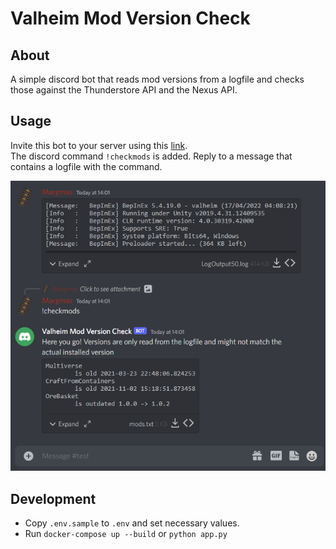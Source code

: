 # Valheim Mod Version Check

## About
A simple discord bot that reads mod versions from a logfile and checks those against the Thunderstore API and the Nexus API.

## Usage
Invite this bot to your server using this [link](https://discord.com/api/oauth2/authorize?client_id=972794598856474664&permissions=100352&scope=bot).\
The discord command `!checkmods` is added. Reply to a message that contains a logfile with the command.

![example](Docs/DiscordExample.png)

## Development
- Copy `.env.sample` to `.env` and set necessary values.
- Run `docker-compose up --build` or `python app.py`
